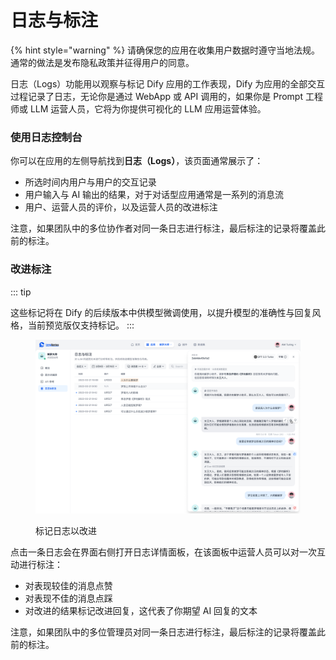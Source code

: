 # 日志与标注

{% hint style="warning" %}
请确保您的应用在收集用户数据时遵守当地法规。通常的做法是发布隐私政策并征得用户的同意。


日志（Logs）功能用以观察与标记 Dify 应用的工作表现，Dify 为应用的全部交互过程记录了日志，无论你是通过 WebApp 或 API 调用的，如果你是 Prompt 工程师或 LLM 运营人员，它将为你提供可视化的 LLM 应用运营体验。

### 使用日志控制台

你可以在应用的左侧导航找到**日志（Logs）**，该页面通常展示了：

* 所选时间内用户与用户的交互记录
* 用户输入与 AI 输出的结果，对于对话型应用通常是一系列的消息流
* 用户、运营人员的评价，以及运营人员的改进标注

注意，如果团队中的多位协作者对同一条日志进行标注，最后标注的记录将覆盖此前的标注。

### 改进标注

::: tip

这些标记将在 Dify 的后续版本中供模型微调使用，以提升模型的准确性与回复风格，当前预览版仅支持标记。
:::

<figure><img src="../../.gitbook/assets/app-log.png" alt=""><figcaption><p>标记日志以改进</p></figcaption></figure>

点击一条日志会在界面右侧打开日志详情面板，在该面板中运营人员可以对一次互动进行标注：

* 对表现较佳的消息点赞
* 对表现不佳的消息点踩
* 对改进的结果标记改进回复，这代表了你期望 AI 回复的文本

注意，如果团队中的多位管理员对同一条日志进行标注，最后标注的记录将覆盖此前的标注。
